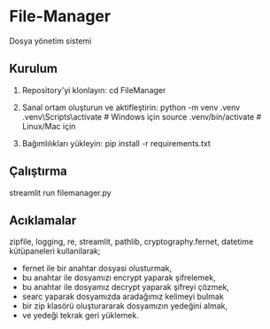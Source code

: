 # File-Manager
Dosya yönetim sistemi
## Kurulum
1. Repository'yi klonlayın:
  cd FileManager

2. Sanal ortam oluşturun ve aktifleştirin:
  python -m venv .venv
  .venv\Scripts\activate  # Windows için
  source .venv/bin/activate  # Linux/Mac için
3. Bağımlılıkları yükleyin:
   pip install -r requirements.txt

## Çalıştırma
  streamlit run filemanager.py

## Acıklamalar 
zipfile, logging, re, streamlit, pathlib, cryptography.fernet, datetime kütüpaneleri
kullanilarak;
- fernet ile bir anahtar dosyasi olusturmak,
- bu anahtar ile dosyamızı encrypt yaparak şifrelemek,
- bu anahtar ile dosyamız decrypt yaparak şifreyi çözmek,
- searc yaparak dosyamızda aradağımız kelimeyi bulmak
- bir zip klasörü oluşturararak dosyamızın yedeğini almak,
- ve yedeği tekrak geri yüklemek.


